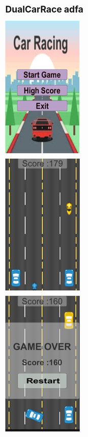 # DualCarRace adfa

![](/CarRacing/snap/startGame.PNG)

![](/CarRacing/snap/gameRunning.PNG)

![](/CarRacing/snap/gameOver.PNG)

